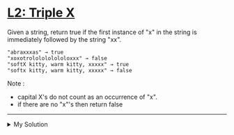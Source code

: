 # [L2: Triple X](https://www.codewars.com/kata/568dc69683322417eb00002c)

Given a string, return true if the first instance of "x" in the string is immediately followed by the string "xx".

    "abraxxxas" → true
    "xoxotrololololololoxxx" → false
    "softX kitty, warm kitty, xxxxx" → true
    "softx kitty, warm kitty, xxxxx" → false

Note :

- capital X's do not count as an occurrence of "x".
- if there are no "x"'s then return false

---

<details><summary>My Solution</summary>

```js
function tripleX(str) {
  return str[str.indexOf('x') + 1] === 'x'
}
```

</details>

